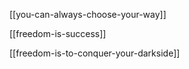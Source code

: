 ---
---


[[you-can-always-choose-your-way]]

[[freedom-is-success]]

[[freedom-is-to-conquer-your-darkside]]